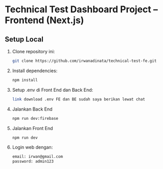 # Technical Test Dashboard Project – Frontend (Next.js)

## Setup Local

1. Clone repository ini:

   ```bash
   git clone https://github.com/irwanadinata/technical-test-fe.git

   ```

2. Install dependencies:

   ```bash
   npm install
   ```

3. Setup .env di Front End dan Back End:

   ```bash
   link download .env FE dan BE sudah saya berikan lewat chat
   ```

4. Jalankan Back End

   ```bash
   npm run dev:firebase
   ```

5. Jalankan Front End

   ```bash
   npm run dev
   ```

5. Login web dengan:

   ```bash
   email: irwan@gmail.com
   password: admin123
   ```

